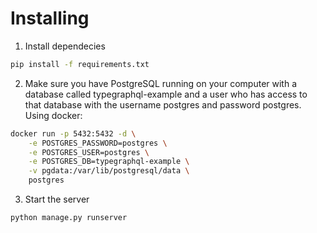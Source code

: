 # Installing

1. Install dependecies

```bash
pip install -f requirements.txt
```

2. Make sure you have PostgreSQL running on your computer with a database called typegraphql-example and a user who has access to that database with the username postgres and password postgres. Using docker:

```bash
docker run -p 5432:5432 -d \
    -e POSTGRES_PASSWORD=postgres \
    -e POSTGRES_USER=postgres \
    -e POSTGRES_DB=typegraphql-example \
    -v pgdata:/var/lib/postgresql/data \
    postgres
```

3. Start the server

```bash
python manage.py runserver
```
